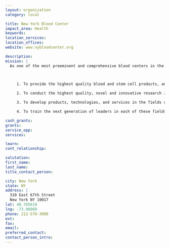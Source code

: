 ```yaml
---
layout: organization
category: local

title: New York Blood Center
impact_area: Health
keywords: 
location_services: 
location_offices: 
website: www.nybloodcenter.org

description: 
mission: |
  As one of the most preeminent and comprehensive blood centers in the world, New York Blood Center operates under a four part mission. Specifically, New York Blood Center exists:

  

     1. To provide the highest quality blood and stem cell products, and related medical and consultative services, to hospitals and patients primarily in the greater New York metropolitan area;

     2. To conduct the highest quality, novel and innovative research in the fields of hematology, blood banking and transfusion medicine, and cellular therapies, thus advancing these fields, and positively impacting the public health;

     3. To develop products, technologies, and services in the fields of hematology, blood banking and transfusion medicine, and cellular therapies, with the potential to have worldwide humanitarian impact; and

     4. To train the next generation of leaders in each of these fields.

cash_grants: 
grants: 
service_opp: 
services: 

learn: 
cont_relationship: 

salutation: 
first_name: 
last_name: 
title_contact_person: 

city: New York
state: NY
address: |
  310 East 67th Street    
  New York NY 10017
lat: 40.765619
lng: -73.96069
phone: 212-570-3000
ext: 
fax: 
email: 
preferred_contact: 
contact_person_intro: 
---
```

